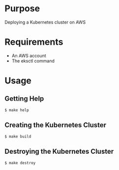 # Purpose
Deploying a Kubernetes cluster on AWS

# Requirements
* An AWS account
* The eksctl command

# Usage

## Getting Help
    $ make help

## Creating the Kubernetes Cluster
    $ make build

## Destroying the Kubernetes Cluster
    $ make destroy

